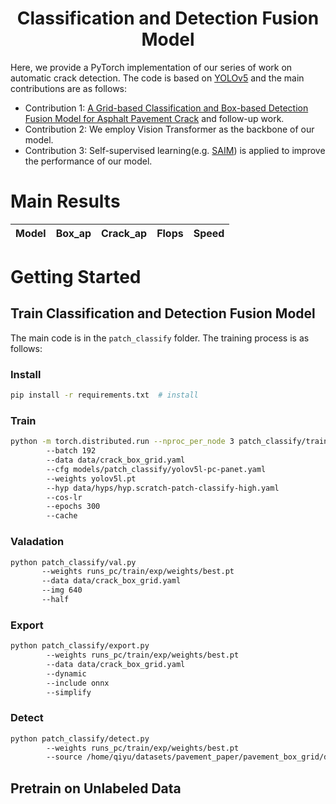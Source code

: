 # <div align="center">Classification and Detection Fusion Model</div>

Here, we provide a PyTorch implementation of our series of work on automatic crack detection. The code is based on [YOLOv5](https://github.com/ultralytics/yolov5) and the main contributions are as follows:
 - Contribution 1: [A Grid-based Classification and Box-based Detection Fusion Model for Asphalt Pavement Crack](https://onlinelibrary.wiley.com/doi/abs/10.1111/mice.12962) and follow-up work.
 - Contribution 2: We employ Vision Transformer as the backbone of our model.
 - Contribution 3: Self-supervised learning(e.g. [SAIM](https://github.com/qiy20/SAIM)) is applied to improve the performance of our model. 

# Main Results

| Model | Box_ap | Crack_ap | Flops | Speed |
| :---: | :---: | :---: | :---: | :---: |

# Getting Started
## Train Classification and Detection Fusion Model
The main code is in the `patch_classify` folder. The training process is as follows:
### Install
```bash
pip install -r requirements.txt  # install
```
### Train
```bash
python -m torch.distributed.run --nproc_per_node 3 patch_classify/train.py 
        --batch 192 
        --data data/crack_box_grid.yaml 
        --cfg models/patch_classify/yolov5l-pc-panet.yaml
        --weights yolov5l.pt
        --hyp data/hyps/hyp.scratch-patch-classify-high.yaml
        --cos-lr
        --epochs 300
        --cache
```
### Valadation
```bash
python patch_classify/val.py 
       --weights runs_pc/train/exp/weights/best.pt
       --data data/crack_box_grid.yaml
       --img 640
       --half
```
### Export
```bash
python patch_classify/export.py 
        --weights runs_pc/train/exp/weights/best.pt
        --data data/crack_box_grid.yaml
        --dynamic
        --include onnx
        --simplify
```
### Detect
```bash
python patch_classify/detect.py 
        --weights runs_pc/train/exp/weights/best.pt
        --source /home/qiyu/datasets/pavement_paper/pavement_box_grid/detect.txt
```
## Pretrain on Unlabeled Data